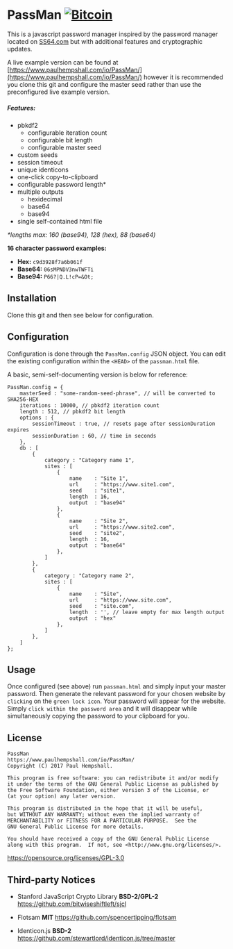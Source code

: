 # PassMan [![Bitcoin](https://img.shields.io/badge/donations-Bitcoin-orange.svg)](https://blockchain.info/address/1K1AhrU5JS8euypB3Vw2iGxXqsbwcf9kxN)

This is a javascript password manager inspired by the password manager located on [SS64.com](https://ss64.com/pass/) but with additional features and cryptographic updates.

A live example version can be found at [https://www.paulhempshall.com/io/PassMan/](https://www.paulhempshall.com/io/PassMan/) however it is recommended you clone this git and configure the master seed rather than use the preconfigured live example version.


##### Features:

- pbkdf2
	- configurable iteration count
	- configurable bit length
	- configurable master seed
- custom seeds
- session timeout
- unique identicons
- one-click copy-to-clipboard
- configurable password length*
- multiple outputs
	- hexidecimal
	- base64
	- base94
- single self-contained html file

*\*lengths max: 160 (base94), 128 (hex), 88 (base64)*


**16 character password examples:**

 - **Hex:** `c9d3928f7a6b061f`
 - **Base64:** `06sMPNDV3nwTWFTi`
 - **Base94:** `P66?|Q.L!cP=&Ot;`


## Installation

Clone this git and then see below for configuration.


## Configuration

Configuration is done through the `PassMan.config` JSON object. You can edit the existing configuration within the `<HEAD>` of the `passman.html` file.

A basic, semi-self-documenting version is below for reference:

```
PassMan.config = {
	masterSeed : "some-random-seed-phrase", // will be converted to SHA256-HEX
	iterations : 10000, // pbkdf2 iteration count
	length : 512, // pbkdf2 bit length
	options : {
		sessionTimeout : true, // resets page after sessionDuration expires
		sessionDuration : 60, // time in seconds
	},
	db : [
		{
			category : "Category name 1",
			sites : [
				{
					name    : "Site 1",
					url     : "https://www.site1.com",
					seed    : "site1",
					length  : 16,
					output  : "base94"
				},
				{
					name    : "Site 2",
					url     : "https://www.site2.com",
					seed    : "site2",
					length  : 16,
					output  : "base64"
				},
			]
		},
		{
			category : "Category name 2",
			sites : [
				{
					name    : "Site",
					url     : "https://www.site.com",
					seed    : "site.com",
					length  : '', // leave empty for max length output
					output  : "hex"
				},
			]
		},
	]
};
```

## Usage

Once configured (see above) run `passman.html` and simply input your master password. Then generate the relevant password for your chosen website by `clicking` on the `green lock icon`. Your password will appear for the website. Simply `click within the password area` and it will disappear while simultaneously copying the password to your clipboard for you.



## License

```
PassMan
https://www.paulhempshall.com/io/PassMan/
Copyright (C) 2017 Paul Hempshall.

This program is free software: you can redistribute it and/or modify
it under the terms of the GNU General Public License as published by
the Free Software Foundation, either version 3 of the License, or
(at your option) any later version.

This program is distributed in the hope that it will be useful,
but WITHOUT ANY WARRANTY; without even the implied warranty of
MERCHANTABILITY or FITNESS FOR A PARTICULAR PURPOSE.  See the
GNU General Public License for more details.

You should have received a copy of the GNU General Public License
along with this program.  If not, see <http://www.gnu.org/licenses/>.
```

https://opensource.org/licenses/GPL-3.0


## Third-party Notices

- Stanford JavaScript Crypto Library **BSD-2/GPL-2** https://github.com/bitwiseshiftleft/sjcl

- Flotsam **MIT** https://github.com/spencertipping/flotsam

- Identicon.js **BSD-2** https://github.com/stewartlord/identicon.js/tree/master